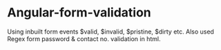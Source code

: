 # Angular-form-validation

Using inbuilt form events $valid, $invalid, $pristine, $dirty etc. Also used Regex form password & contact no. validation in html.
